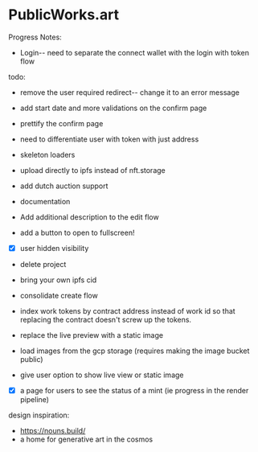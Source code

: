 # PublicWorks.art

Progress Notes:
- Login-- need to separate the connect wallet with the login with token flow

todo:
- remove the user required redirect-- change it to an error message
- add start date and more validations on the confirm page
- prettify the confirm page
- need to differentiate user with token with just address
- skeleton loaders
- upload directly to ipfs instead of nft.storage
- add dutch auction support
- documentation

- Add additional description to the edit flow
- add a button to open to fullscreen!
- [x] user hidden visibility
- delete project
- bring your own ipfs cid
- consolidate create flow

- index work tokens by contract address instead of work id so that replacing the contract doesn't screw up the tokens.
- replace the live preview with a static image
- load images from the gcp storage (requires making the image bucket public)
- give user option to show live view or static image
- [x] a page for users to see the status of a mint (ie progress in the render pipeline)


design inspiration:
- https://nouns.build/
- a home for generative art in the cosmos


